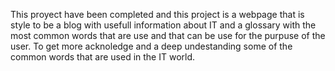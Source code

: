 This proyect have been completed and this project is a webpage that is style to be a blog with usefull information about IT and a glossary with the most common words that are use and that can be use for the purpuse of the user. To get more acknoledge and a deep undestanding some of the common words that are used in the IT world.
